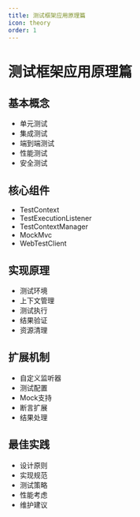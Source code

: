 ```yaml
---
title: 测试框架应用原理篇
icon: theory
order: 1
---
```


# 测试框架应用原理篇

## 基本概念
- 单元测试
- 集成测试
- 端到端测试
- 性能测试
- 安全测试

## 核心组件
- TestContext
- TestExecutionListener
- TestContextManager
- MockMvc
- WebTestClient

## 实现原理
- 测试环境
- 上下文管理
- 测试执行
- 结果验证
- 资源清理

## 扩展机制
- 自定义监听器
- 测试配置
- Mock支持
- 断言扩展
- 结果处理

## 最佳实践
- 设计原则
- 实现规范
- 测试策略
- 性能考虑
- 维护建议
